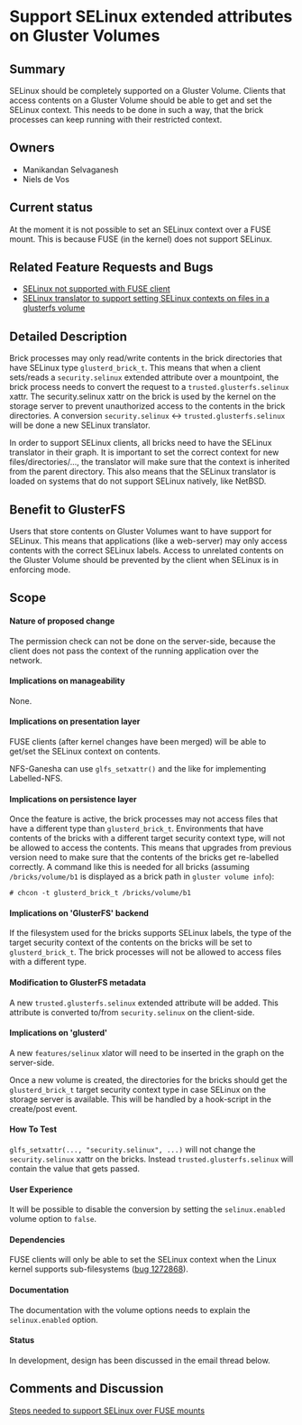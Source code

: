 # Support SELinux extended attributes on Gluster Volumes

## Summary

SELinux should be completely supported on a Gluster Volume. Clients that access
contents on a Gluster Volume should be able to get and set the SELinux context.
This needs to be done in such a way, that the brick processes can keep running
with their restricted context.


## Owners

* Manikandan Selvaganesh
* Niels de Vos


## Current status

At the moment it is not possible to set an SELinux context over a FUSE mount.
This is because FUSE (in the kernel) does not support SELinux.


## Related Feature Requests and Bugs

* [SELinux not supported with FUSE client](https://bugzilla.redhat.com/1230671)
* [SELinux translator to support setting SELinux contexts on files in a
  glusterfs volume](https://bugzilla.redhat.com/1318100)

## Detailed Description

Brick processes may only read/write contents in the brick directories that have
SELinux type `glusterd_brick_t`. This means that when a client sets/reads a
`security.selinux` extended attribute over a mountpoint, the brick process
needs to convert the request to a `trusted.glusterfs.selinux` xattr. The
security.selinux xattr on the brick is used by the kernel on the storage server
to prevent unauthorized access to the contents in the brick directories. A
conversion `security.selinux` <-> `trusted.glusterfs.selinux` will be done a
new SELinux translator.

In order to support SELinux clients, all bricks need to have the SELinux
translator in their graph. It is important to set the correct context for new
files/directories/..., the translator will make sure that the context is
inherited from the parent directory. This also means that the SELinux
translator is loaded on systems that do not support SELinux natively, like
NetBSD.


## Benefit to GlusterFS

Users that store contents on Gluster Volumes want to have support for SELinux.
This means that applications (like a web-server) may only access contents with
the correct SELinux labels. Access to unrelated contents on the Gluster Volume
should be prevented by the client when SELinux is in enforcing mode.


## Scope

#### Nature of proposed change

The permission check can not be done on the server-side, because the client
does not pass the context of the running application over the network.


#### Implications on manageability

None.


#### Implications on presentation layer

FUSE clients (after kernel changes have been merged) will be able to get/set
the SELinux context on contents.

NFS-Ganesha can use `glfs_setxattr()` and the like for implementing
Labelled-NFS.


#### Implications on persistence layer

Once the feature is active, the brick processes may not access files that have
a different type than `glusterd_brick_t`. Environments that have contents of
the bricks with a different target security context type, will not be allowed
to access the contents. This means that upgrades from previous version need to
make sure that the contents of the bricks get re-labelled correctly. A command
like this is needed for all bricks (assuming `/bricks/volume/b1` is displayed
as a brick path in `gluster volume info`):

    # chcon -t glusterd_brick_t /bricks/volume/b1

#### Implications on 'GlusterFS' backend

If the filesystem used for the bricks supports SELinux labels, the type of the
target security context of the contents on the bricks will be set to
`glusterd_brick_t`. The brick processes will not be allowed to access files
with a different type.


#### Modification to GlusterFS metadata

A new `trusted.glusterfs.selinux` extended attribute will be added. This
attribute is converted to/from `security.selinux` on the client-side.


#### Implications on 'glusterd'

A new `features/selinux` xlator will need to be inserted in the graph on the
server-side.

Once a new volume is created, the directories for the bricks should get the
`glusterd_brick_t` target security context type in case SELinux on the storage
server is available. This will be handled by a hook-script in the create/post
event.


#### How To Test

`glfs_setxattr(..., "security.selinux", ...)` will not change the
`security.selinux` xattr on the bricks. Instead `trusted.glusterfs.selinux`
will contain the value that gets passed.


#### User Experience

It will be possible to disable the conversion by setting the `selinux.enabled`
volume option to `false`.


#### Dependencies

FUSE clients will only be able to set the SELinux context when the Linux kernel
supports sub-filesystems ([bug 1272868](https://bugzilla.redhat.com/1272868)).


#### Documentation

The documentation with the volume options needs to explain the
`selinux.enabled` option.


#### Status

In development, design has been discussed in the email thread below.


## Comments and Discussion

[Steps needed to support SELinux over FUSE
mounts](http://thread.gmane.org/gmane.comp.file-systems.gluster.devel/13071)
